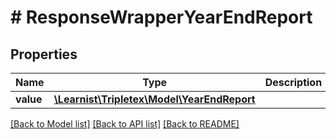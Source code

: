 # # ResponseWrapperYearEndReport

## Properties

Name | Type | Description | Notes
------------ | ------------- | ------------- | -------------
**value** | [**\Learnist\Tripletex\Model\YearEndReport**](YearEndReport.md) |  | [optional]

[[Back to Model list]](../../README.md#models) [[Back to API list]](../../README.md#endpoints) [[Back to README]](../../README.md)
